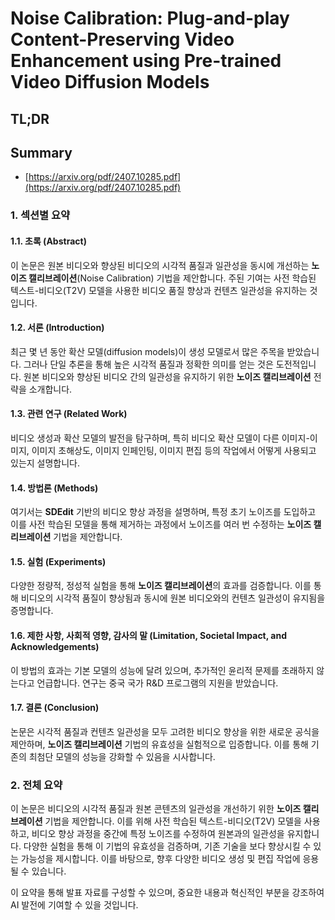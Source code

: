 # Noise Calibration: Plug-and-play Content-Preserving Video Enhancement using Pre-trained Video Diffusion Models
## TL;DR
## Summary
- [https://arxiv.org/pdf/2407.10285.pdf](https://arxiv.org/pdf/2407.10285.pdf)

### 1. 섹션별 요약

#### 1.1. 초록 (Abstract)
이 논문은 원본 비디오와 향상된 비디오의 시각적 품질과 일관성을 동시에 개선하는 **노이즈 캘리브레이션**(Noise Calibration) 기법을 제안합니다. 주된 기여는 사전 학습된 텍스트-비디오(T2V) 모델을 사용한 비디오 품질 향상과 컨텐츠 일관성을 유지하는 것입니다.

#### 1.2. 서론 (Introduction)
최근 몇 년 동안 확산 모델(diffusion models)이 생성 모델로서 많은 주목을 받았습니다. 그러나 단일 추론을 통해 높은 시각적 품질과 정확한 의미를 얻는 것은 도전적입니다. 원본 비디오와 향상된 비디오 간의 일관성을 유지하기 위한 **노이즈 캘리브레이션** 전략을 소개합니다.

#### 1.3. 관련 연구 (Related Work)
비디오 생성과 확산 모델의 발전을 탐구하며, 특히 비디오 확산 모델이 다른 이미지-이미지, 이미지 초해상도, 이미지 인페인팅, 이미지 편집 등의 작업에서 어떻게 사용되고 있는지 설명합니다.

#### 1.4. 방법론 (Methods)
여기서는 **SDEdit** 기반의 비디오 향상 과정을 설명하며, 특정 초기 노이즈를 도입하고 이를 사전 학습된 모델을 통해 제거하는 과정에서 노이즈를 여러 번 수정하는 **노이즈 캘리브레이션** 기법을 제안합니다.

#### 1.5. 실험 (Experiments)
다양한 정량적, 정성적 실험을 통해 **노이즈 캘리브레이션**의 효과를 검증합니다. 이를 통해 비디오의 시각적 품질이 향상됨과 동시에 원본 비디오와의 컨텐츠 일관성이 유지됨을 증명합니다.

#### 1.6. 제한 사항, 사회적 영향, 감사의 말 (Limitation, Societal Impact, and Acknowledgements)
이 방법의 효과는 기본 모델의 성능에 달려 있으며, 추가적인 윤리적 문제를 초래하지 않는다고 언급합니다. 연구는 중국 국가 R&D 프로그램의 지원을 받았습니다.

#### 1.7. 결론 (Conclusion)
논문은 시각적 품질과 컨텐츠 일관성을 모두 고려한 비디오 향상을 위한 새로운 공식을 제안하며, **노이즈 캘리브레이션** 기법의 유효성을 실험적으로 입증합니다. 이를 통해 기존의 최첨단 모델의 성능을 강화할 수 있음을 시사합니다.

### 2. 전체 요약
이 논문은 비디오의 시각적 품질과 원본 콘텐츠의 일관성을 개선하기 위한 **노이즈 캘리브레이션** 기법을 제안합니다. 이를 위해 사전 학습된 텍스트-비디오(T2V) 모델을 사용하고, 비디오 향상 과정을 중간에 특정 노이즈를 수정하여 원본과의 일관성을 유지합니다. 다양한 실험을 통해 이 기법의 유효성을 검증하며, 기존 기술을 보다 향상시킬 수 있는 가능성을 제시합니다. 이를 바탕으로, 향후 다양한 비디오 생성 및 편집 작업에 응용될 수 있습니다.

이 요약을 통해 발표 자료를 구성할 수 있으며, 중요한 내용과 혁신적인 부분을 강조하여 AI 발전에 기여할 수 있을 것입니다.
